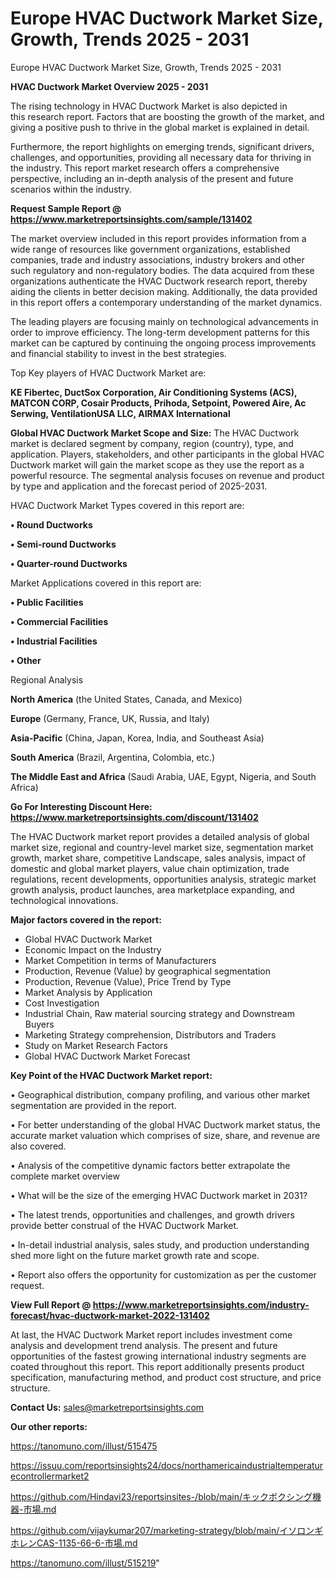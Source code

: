 # Europe HVAC Ductwork Market Size, Growth, Trends 2025 - 2031
Europe HVAC Ductwork Market Size, Growth, Trends 2025 - 2031

<Strong> HVAC Ductwork Market Overview 2025 - 2031</strong>

The rising technology in HVAC Ductwork Market is also depicted in this research report. Factors that are boosting the growth of the market, and giving a positive push to thrive in the global market is explained in detail.

Furthermore, the report highlights on emerging trends, significant drivers, challenges, and opportunities, providing all necessary data for thriving in the industry. This report market research offers a comprehensive perspective, including an in-depth analysis of the present and future scenarios within the industry.

<strong>Request Sample Report @ <a href=https://www.marketreportsinsights.com/sample/131402>https://www.marketreportsinsights.com/sample/131402</a></strong>

The market overview included in this report provides information from a wide range of resources like government organizations, established companies, trade and industry associations, industry brokers and other such regulatory and non-regulatory bodies. The data acquired from these organizations authenticate the HVAC Ductwork research report, thereby aiding the clients in better decision making. Additionally, the data provided in this report offers a contemporary understanding of the market dynamics.

The leading players are focusing mainly on technological advancements in order to improve efficiency. The long-term development patterns for this market can be captured by continuing the ongoing process improvements and financial stability to invest in the best strategies.

Top Key players of HVAC Ductwork Market are:

<strong>KE Fibertec, DuctSox Corporation, Air Conditioning Systems (ACS), MATCON CORP, Cosair Products, Prihoda, Setpoint, Powered Aire, Ac Serwing, VentilationUSA LLC, AIRMAX International</strong>

<strong><b>Global HVAC Ductwork Market Scope and Size:</b></strong>
The HVAC Ductwork market is declared segment by company, region (country), type, and application. Players, stakeholders, and other participants in the global HVAC Ductwork market will gain the market scope as they use the report as a powerful resource. The segmental analysis focuses on revenue and product by type and application and the forecast period of 2025-2031.

HVAC Ductwork Market Types covered in this report are:

<strong>• Round Ductworks

• Semi-round Ductworks

• Quarter-round Ductworks</strong>

Market Applications covered in this report are:

<strong>• Public Facilities

• Commercial Facilities

• Industrial Facilities

• Other</strong> 

Regional Analysis

<strong>North America</strong> (the United States, Canada, and Mexico)

<strong>Europe</strong> (Germany, France, UK, Russia, and Italy)

<strong>Asia-Pacific</strong> (China, Japan, Korea, India, and Southeast Asia)

<strong>South America</strong> (Brazil, Argentina, Colombia, etc.)

<strong>The Middle East and Africa</strong> (Saudi Arabia, UAE, Egypt, Nigeria, and South Africa)

<strong>Go For Interesting Discount Here: <a href=https://www.marketreportsinsights.com/discount/131402>https://www.marketreportsinsights.com/discount/131402</a></strong>

The HVAC Ductwork market report provides a detailed analysis of global market size, regional and country-level market size, segmentation market growth, market share, competitive Landscape, sales analysis, impact of domestic and global market players, value chain optimization, trade regulations, recent developments, opportunities analysis, strategic market growth analysis, product launches, area marketplace expanding, and technological innovations.

<strong><b>Major factors covered in the report:</b></strong>
<ul>
  <li>Global HVAC Ductwork Market </li>
  <li>Economic Impact on the Industry</li>
  <li>Market Competition in terms of Manufacturers</li>
  <li>Production, Revenue (Value) by geographical segmentation</li>
  <li>Production, Revenue (Value), Price Trend by Type</li>
  <li>Market Analysis by Application</li>
  <li>Cost Investigation</li>
  <li>Industrial Chain, Raw material sourcing strategy and Downstream Buyers</li>
  <li>Marketing Strategy comprehension, Distributors and Traders</li>
  <li>Study on Market Research Factors</li>
  <li>Global HVAC Ductwork Market Forecast</li>
</ul>

<strong><b>Key Point of the HVAC Ductwork Market report:</b></strong>

• Geographical distribution, company profiling, and various other market segmentation are provided in the report.

• For better understanding of the global HVAC Ductwork market status, the accurate market valuation which comprises of size, share, and revenue are also covered.

• Analysis of the competitive dynamic factors better extrapolate the complete market overview

• What will be the size of the emerging HVAC Ductwork market in 2031?

• The latest trends, opportunities and challenges, and growth drivers provide better construal of the HVAC Ductwork Market.

• In-detail industrial analysis, sales study, and production understanding shed more light on the future market growth rate and scope.

• Report also offers the opportunity for customization as per the customer request.

<strong><b>View Full Report @ <a href=https://www.marketreportsinsights.com/industry-forecast/hvac-ductwork-market-2022-131402>https://www.marketreportsinsights.com/industry-forecast/hvac-ductwork-market-2022-131402</a></b></strong>


At last, the HVAC Ductwork Market report includes investment come analysis and development trend analysis. The present and future opportunities of the fastest growing international industry segments are coated throughout this report. This report additionally presents product specification, manufacturing method, and product cost structure, and price structure.

<strong>Contact Us:</strong>
sales@marketreportsinsights.com

<strong>Our other reports:</strong>

<a href=https://tanomuno.com/illust/515475>https://tanomuno.com/illust/515475</a>

<a href=https://issuu.com/reportsinsights24/docs/northamericaindustrialtemperaturecontrollermarket2>https://issuu.com/reportsinsights24/docs/northamericaindustrialtemperaturecontrollermarket2</a>

<a href=https://github.com/Hindavi23/reportsinsites-/blob/main/キックボクシング機器-市場.md>https://github.com/Hindavi23/reportsinsites-/blob/main/キックボクシング機器-市場.md</a>

<a href=https://github.com/vijaykumar207/marketing-strategy/blob/main/イソロンギホレンCAS-1135-66-6-市場.md>https://github.com/vijaykumar207/marketing-strategy/blob/main/イソロンギホレンCAS-1135-66-6-市場.md</a>

<a href=https://tanomuno.com/illust/515219>https://tanomuno.com/illust/515219</a>"

